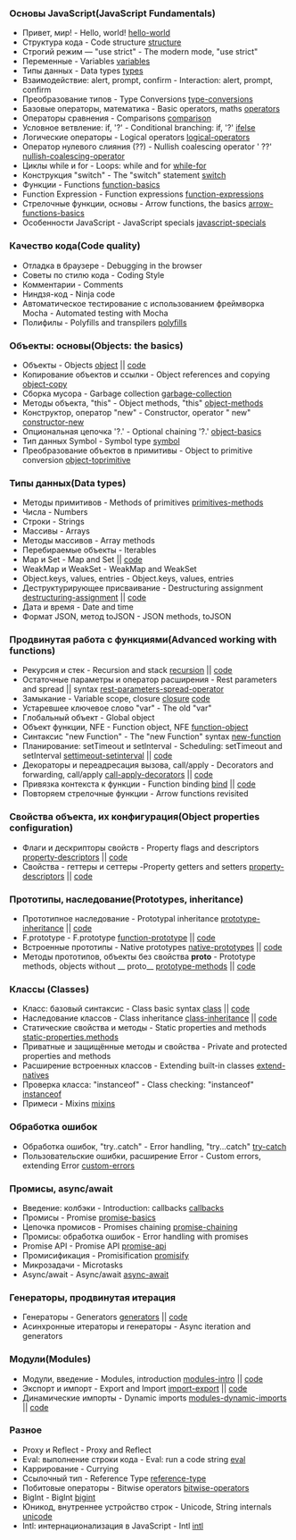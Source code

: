 ### Основы JavaScript(JavaScript Fundamentals)

- Привет, мир! - Hello, world! [hello-world](chapters/2-first-steps/hello-world.md)
- Структура кода - Code structure [structure](chapters/2-first-steps/structure.md)
- Строгий режим — "use strict" - The modern mode, "use strict" [](chapters/2-first-steps/)
- Переменные - Variables [variables](chapters/2-first-steps/variables.md)
- Типы данных - Data types [types](chapters/2-first-steps/types.md)
- Взаимодействие: alert, prompt, confirm - Interaction: alert, prompt, confirm [](chapters/2-first-steps/)
- Преобразование типов - Type Conversions [type-conversions](chapters/2-first-steps/type-conversions.md)
- Базовые операторы, математика - Basic operators, maths [operators](chapters/2-first-steps/operators.md)
- Операторы сравнения - Comparisons [comparison](chapters/2-first-steps/comparison.md)
- Условное ветвление: if, '?' - Conditional branching: if, '?' [ifelse](chapters/2-first-steps/ifelse.md)
- Логические операторы - Logical operators [logical-operators](chapters/2-first-steps/logical-operators.md)
- Оператор нулевого слияния (??) - Nullish coalescing operator '
  ??' [nullish-coalescing-operator](chapters/2-first-steps/nullish-coalescing-operator.md)
- Циклы while и for - Loops: while and for [while-for](chapters/2-first-steps/while-for.md)
- Конструкция "switch" - The "switch" statement [switch](chapters/2-first-steps/switch.md)
- Функции - Functions [function-basics](chapters/2-first-steps/function-basics.md)
- Function Expression - Function expressions [function-expressions](chapters/2-first-steps/function-expressions.md)
- Стрелочные функции, основы - Arrow functions, the
  basics [arrow-functions-basics](chapters/2-first-steps/arrow-functions-basics.md)
- Особенности JavaScript - JavaScript specials [javascript-specials](chapters/2-first-steps/javascript-specials.md)

### Качество кода(Code quality)

- Отладка в браузере - Debugging in the browser [](chapters/3-code-quality)
- Советы по стилю кода - Coding Style [](chapters/3-code-quality)
- Комментарии - Comments [](chapters/3-code-quality)
- Ниндзя-код - Ninja code [](chapters/3-code-quality)
- Автоматическое тестирование c использованием фреймворка Mocha - Automated testing with
  Mocha [](chapters/3-code-quality)
- Полифилы - Polyfills and transpilers  [polyfills](chapters/3-code-quality/polyfills.md)

### Объекты: основы(Objects: the basics)

- Объекты - Objects [object](chapters/4-object-basics/object.md) || [code](codes/4-object-basics/_2-object.ts)
- Копирование объектов и ссылки - Object references and copying [object-copy](chapters/4-object-basics/object-copy.md)
- Сборка мусора - Garbage collection [garbage-collection](chapters/4-object-basics/garbage-collection.md)
- Методы объекта, "this" - Object methods, "this" [object-methods](chapters/4-object-basics/object-methods.md)
- Конструктор, оператор "new" - Constructor, operator "
  new" [constructor-new](chapters/4-object-basics/constructor-new.md)
- Опциональная цепочка '?.' - Optional chaining '?.' [object-basics](chapters/4-object-basics)
- Тип данных Symbol - Symbol type [symbol](chapters/4-object-basics/symbol.md)
- Преобразование объектов в примитивы - Object to primitive
  conversion [object-toprimitive](chapters/4-object-basics/object-toprimitive.md)

### Типы данных(Data types)

- Методы примитивов - Methods of primitives  [primitives-methods](chapters/5-data-types/1-primitives-methods.md)
- Числа - Numbers [](chapters/5-data-types/)
- Строки - Strings [](chapters/5-data-types/)
- Массивы - Arrays [](chapters/5-data-types/)
- Методы массивов - Array methods [](chapters/5-data-types/)
- Перебираемые объекты - Iterables [](chapters/5-data-types/)
- Map и Set - Map and Set [](chapters/5-data-types/) ||   [code](codes/5-data-types/_8-map-set.ts)
- WeakMap и WeakSet - WeakMap and WeakSet [](chapters/5-data-types/)
- Object.keys, values, entries - Object.keys, values, entries [](chapters/5-data-types/)
- Деструктурирующее присваивание - Destructuring
  assignment [destructuring-assignment](chapters/5-data-types/10-destructuring-assignment.md)
  ||   [code](codes/5-data-types/_11-destructuring-assignment.ts)
- Дата и время - Date and time [](chapters/5-data-types/)
- Формат JSON, метод toJSON - JSON methods, toJSON [](chapters/5-data-types/)

### Продвинутая работа с функциями(Advanced working with functions)

- Рекурсия и стек - Recursion and stack [recursion](chapters/6-advanced-functions/1-recursion.md)
  || [code](codes/6-advanced-function/_2-recursion.ts)
- Остаточные параметры и оператор расширения - Rest parameters and spread ||
  syntax [rest-parameters-spread-operator](chapters/6-advanced-functions/2-rest-parameters-spread-operator.md)
- Замыкание - Variable scope,
  closure [closure](chapters/6-advanced-functions/3-closure.md)   [code](codes/6-advanced-function/_4-closure.ts)
- Устаревшее ключевое слово "var" - The old "var" [](chapters/6-advanced-functions/)
- Глобальный объект - Global object [](chapters/6-advanced-functions/)
- Объект функции, NFE - Function object, NFE [function-object](chapters/6-advanced-functions/6-function-object.md)
- Синтаксис "new Function" - The "new Function" syntax [new-function](chapters/6-advanced-functions/7-new-function.md)
- Планирование: setTimeout и setInterval - Scheduling: setTimeout and
  setInterval [settimeout-setinterval](chapters/6-advanced-functions/8-settimeout-setinterval.md)
  || [code](codes/6-advanced-function/_8-settimeout-setinterval.ts)
- Декораторы и переадресация вызова, call/apply - Decorators and forwarding,
  call/apply [call-apply-decorators](chapters/6-advanced-functions/9-call-apply-decorators.md)
  || [code](codes/6-advanced-function/_9-call-apply-decorators.ts)
- Привязка контекста к функции - Function binding [bind](chapters/6-advanced-functions/****bind.md)
  || [code](codes/6-advanced-function/_10-bind.ts)
- Повторяем стрелочные функции - Arrow functions revisited [](chapters/6-advanced-functions/)

### Свойства объекта, их конфигурация(Object properties configuration)

- Флаги и дескрипторы свойств - Property flags and
  descriptors [property-descriptors](chapters/7-object-properties/1-property-descriptors.md)
  || [code](codes/7-object-properties/_1-property-descriptors.ts)
- Свойства - геттеры и сеттеры -Property getters and
  setters [property-descriptors](chapters/7-object-properties/1-property-descriptors.md)
  || [code](codes/7-object-properties/_1-property-descriptors.ts)

### Прототипы, наследование(Prototypes, inheritance)

- Прототипное наследование - Prototypal
  inheritance [prototype-inheritance](chapters/8-prototypes/1-prototype-inheritance.md)
  || [code](codes/8-prototypes/_1-prototype-inheritance.ts)
- F.prototype - F.prototype [function-prototype](chapters/8-prototypes/2-function-prototype.md)
  || [code](codes/8-prototypes/_3-native-prototypes.ts)
- Встроенные прототипы - Native prototypes [native-prototypes](chapters/8-prototypes/3-native-prototypes.md)
  || [code](codes/8-prototypes/_3-native-prototypes.ts)
- Методы прототипов, объекты без свойства __proto__ - Prototype methods, objects without __
  proto__ [prototype-methods](chapters/8-prototypes/4-prototype-methods.md)
  || [code](codes/8-prototypes/_4-prototype-methods.ts)

### Классы (Classes)

- Класс: базовый синтаксис - Class basic syntax [class](chapters/9-classes/1-class.md)
  || [code](codes/9-classes/_1-class.ts)
- Наследование классов - Class inheritance [class-inheritance](chapters/9-classes/2-class-inheritance.md)
  || [code](codes/9-classes/_2-class-inheritance.ts)
- Статические свойства и методы - Static properties and
  methods [static-properties.methods](chapters/9-classes/3-static-properties.methods.md)
- Приватные и защищённые методы и свойства - Private and protected properties and methods [](chapters/9-classes/)
- Расширение встроенных классов - Extending built-in classes [extend-natives](chapters/9-classes/5-extend-natives.md)
- Проверка класса: "instanceof" - Class checking: "instanceof" [instanceof](chapters/9-classes/6-instanceof.md)
- Примеси - Mixins [mixins](chapters/9-classes/7-mixins.md)

### Обработка ошибок

- Обработка ошибок, "try..catch" - Error handling, "try...catch" [try-catch](chapters/10-error-handling/1-try-catch.md)
- Пользовательские ошибки, расширение Error - Custom errors, extending
  Error  [custom-errors](chapters/10-error-handling/2-custom-errors.md)

### Промисы, async/await

- Введение: колбэки - Introduction: callbacks [callbacks](chapters/11-async/1-callbacks.md)
- Промисы - Promise [promise-basics](chapters/11-async/2-promise-basics.md)
- Цепочка промисов - Promises chaining [promise-chaining](chapters/11-async/3-promise-chaining.md)
- Промисы: обработка ошибок - Error handling with promises [](chapters/11-async/)
- Promise API - Promise API [promise-api](chapters/11-async/5-promise-api.md)
- Промисификация - Promisification [promisify](chapters/11-async/6-promisify.md)
- Микрозадачи - Microtasks [](chapters/11-async/)
- Async/await - Async/await [async-await](chapters/11-async/8-async-await.md)

### Генераторы, продвинутая итерация

- Генераторы - Generators [generators](chapters/12-generators-iterators/1-generators.md)
  || [code](codes/12-generators-iterators/_1-generators.ts)
- Асинхронные итераторы и генераторы - Async iteration and generators

### Модули(Modules)

- Модули, введение - Modules, introduction [modules-intro](chapters/13-modules/1-modules-intro.md)
  || [code](codes/13-modules/modules-js)
- Экспорт и импорт - Export and Import [import-export](chapters/13-modules/2-import-export.md)
  || [code](codes/13-modules/modules-js)
- Динамические импорты - Dynamic imports [modules-dynamic-imports](chapters/13-modules/3-modules-dynamic-imports.md)
  || [code](codes/13-modules/modules-js)

### Разное

- Proxy и Reflect - Proxy and Reflect [](chapters/14-js-misc/)
- Eval: выполнение строки кода - Eval: run a code string [eval](chapters/14-js-misc/2-eval.md)
- Каррирование - Currying [](chapters/14-js-misc/)
- Ссылочный тип - Reference Type [reference-type](chapters/14-js-misc/4-reference-type.md)
- Побитовые операторы - Bitwise operators [bitwise-operators](chapters/14-js-misc/5-bitwise-operators.md)
- BigInt - BigInt [bigint](chapters/14-js-misc/6-bigint.md)
- Юникод, внутреннее устройство строк - Unicode, String internals [unicode](chapters/14-js-misc/7-unicode.md)
- Intl: интернационализация в JavaScript - Intl [intl](chapters/14-js-misc/8-intl.md)
